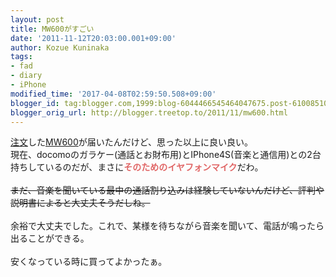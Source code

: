 ```yaml
---
layout: post
title: MW600がすごい
date: '2011-11-12T20:03:00.001+09:00'
author: Kozue Kuninaka
tags:
- fad
- diary
- iPhone
modified_time: '2017-04-08T02:59:50.508+09:00'
blogger_id: tag:blogger.com,1999:blog-6044466545464047675.post-6100851099111978840
blogger_orig_url: http://blogger.treetop.to/2011/11/mw600.html
---
```


<a href="http://blog.treetop.to/2011/11/blog-post.html" target="_blank">注文</a>した<a href="http://www.sonyericsson.co.jp/product/accessories/mw600/" target="_blank">MW600</a>が届いたんだけど、思った以上に良い良い。<br />現在、docomoのガラケー(通話とお財布用)とIPhone4S(音楽と通信用)との2台持ちしているのだが、まさに<b><span style="color: #e06666;">そのためのイヤフォンマイク</span></b>だわ。<br /><br /><strike>まだ、音楽を聞いている最中の通話割り込みは経験していないんだけど、評判や説明書によると大丈夫そうだしね。</strike><br /><br />余裕で大丈夫でした。これで、某様を待ちながら音楽を聞いて、電話が鳴ったら出ることができる。<br /><br />安くなっている時に買ってよかったぁ。 <br /><br />